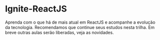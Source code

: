 # Ignite-ReactJS
Aprenda com o que há de mais atual em ReactJS e acompanhe a evolução da tecnologia. Recomendamos que continue seus estudos nesta trilha. Em breve outras aulas serão liberadas, veja as novidades.
